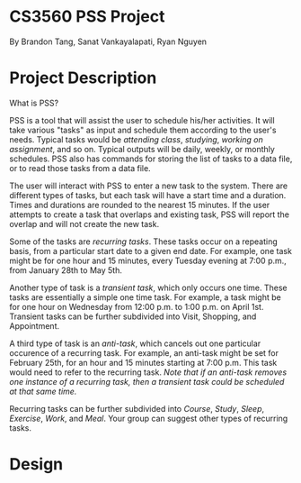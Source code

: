 # CS3560 PSS Project

By Brandon Tang, Sanat Vankayalapati, Ryan Nguyen

# Project Description

What is PSS?

PSS is a tool that will assist the user to schedule his/her activities. It will take various "tasks" as input
and schedule them according to the user's needs. Typical tasks would be *attending class*, *studying*,
*working on assignment*, and so on. Typical outputs will be daily, weekly, or monthly schedules. PSS
also has commands for storing the list of tasks to a data file, or to read those tasks from a data file.

The user will interact with PSS to enter a new task to the system. 
There are different types of tasks, but each task will have a start time and a duration. 
Times and durations are rounded to the nearest 15 minutes. If the user attempts to create a task that overlaps and existing task, 
PSS will report the overlap and will not create the new task.

Some of the tasks are *recurring tasks*. These tasks occur on a repeating basis, from a particular start
date to a given end date. For example, one task might be for one hour and 15 minutes, every Tuesday
evening at 7:00 p.m., from January 28th to May 5th.

Another type of task is a *transient task*, which only occurs one time. These tasks are essentially a simple one time task. 
For example, a task might be for one hour on Wednesday from 12:00 p.m. to 1:00 p.m. on April 1st. Transient tasks can be further subdivided into Visit, Shopping, and Appointment. 

A third type of task is an *anti-task*, which cancels out one particular occurence of a recurring task. For
example, an anti-task might be set for February 25th, for an hour and 15 minutes starting at 7:00 p.m.
This task would need to refer to the recurring task. _Note that if an anti-task removes one instance of a
recurring task, then a transient task could be scheduled at that same time._

Recurring tasks can be further subdivided into *Course*, *Study*, *Sleep*, *Exercise*, *Work*, and *Meal*. Your
group can suggest other types of recurring tasks.


# Design

